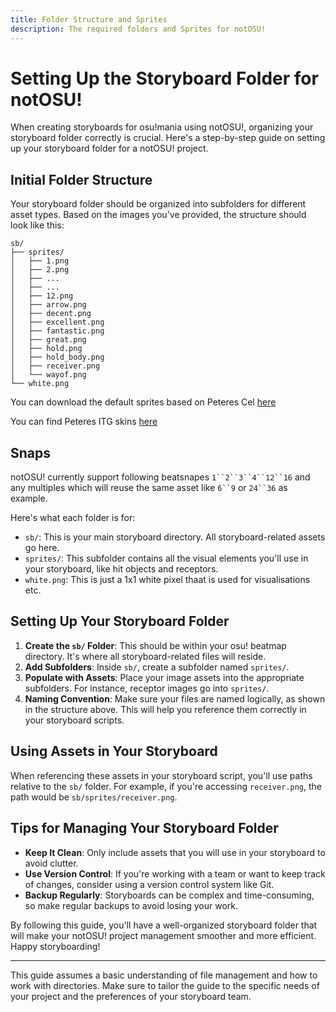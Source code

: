 ```yaml
---
title: Folder Structure and Sprites
description: The required folders and Sprites for notOSU!
---
```


# Setting Up the Storyboard Folder for notOSU!

When creating storyboards for osu!mania using notOSU!, organizing your storyboard folder correctly is crucial. Here's a step-by-step guide on setting up your storyboard folder for a notOSU! project.

## Initial Folder Structure

Your storyboard folder should be organized into subfolders for different asset types. Based on the images you've provided, the structure should look like this:

```
sb/
├── sprites/
│   ├── 1.png
│   ├── 2.png
│   ├── ...
│   ├── ...
│   ├── 12.png
│   ├── arrow.png
│   ├── decent.png
│   ├── excellent.png
│   ├── fantastic.png
│   ├── great.png
│   ├── hold.png
│   ├── hold_body.png
│   ├── receiver.png
│   └── wayof.png
└── white.png
```

You can download the default sprites based on Peteres Cel [here](https://github.com/Tunnelbliick/notosu/raw/main/sb.rar)

You can find Peteres ITG skins [here](https://github.com/Pete-Lawrence/Peters-Noteskins)

## Snaps

notOSU! currently support following beatsnapes `1``2``3``4``12``16` and any multiples which will reuse the same asset like `6``9` or `24``36` as example.

Here's what each folder is for:

- `sb/`: This is your main storyboard directory. All storyboard-related assets go here.
- `sprites/`: This subfolder contains all the visual elements you'll use in your storyboard, like hit objects and receptors.
- `white.png`: This is just a 1x1 white pixel thaat is used for visualisations etc.

## Setting Up Your Storyboard Folder

1. **Create the `sb/` Folder**: This should be within your osu! beatmap directory. It's where all storyboard-related files will reside.
2. **Add Subfolders**: Inside `sb/`, create a subfolder named `sprites/`.
3. **Populate with Assets**: Place your image assets into the appropriate subfolders. For instance, receptor images go into `sprites/`.
4. **Naming Convention**: Make sure your files are named logically, as shown in the structure above. This will help you reference them correctly in your storyboard scripts.

## Using Assets in Your Storyboard

When referencing these assets in your storyboard script, you'll use paths relative to the `sb/` folder. For example, if you're accessing `receiver.png`, the path would be `sb/sprites/receiver.png`.

## Tips for Managing Your Storyboard Folder

- **Keep It Clean**: Only include assets that you will use in your storyboard to avoid clutter.
- **Use Version Control**: If you're working with a team or want to keep track of changes, consider using a version control system like Git.
- **Backup Regularly**: Storyboards can be complex and time-consuming, so make regular backups to avoid losing your work.

By following this guide, you'll have a well-organized storyboard folder that will make your notOSU! project management smoother and more efficient. Happy storyboarding!

--- 

This guide assumes a basic understanding of file management and how to work with directories. Make sure to tailor the guide to the specific needs of your project and the preferences of your storyboard team.
